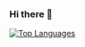 ### Hi there 👋

[![Top Languages](https://github-readme-stats.vercel.app/api/top-langs/?username=adnan112-coder)](https://github.com/anuraghazra/github-readme-stats)

<!--
**adnan112-coder/adnan112-coder** is a ✨ _special_ ✨ repository because its `README.md` (this file) appears on your GitHub profile.

Here are some ideas to get you started:

- 🔭 I’m currently working on ...
- 🌱 I’m currently learning ...
- 👯 I’m looking to collaborate on ...
- 🤔 I’m looking for help with ...
- 💬 Ask me about ...
- 📫 How to reach me: ...
- 😄 Pronouns: ...
- ⚡ Fun fact: ...
-->
